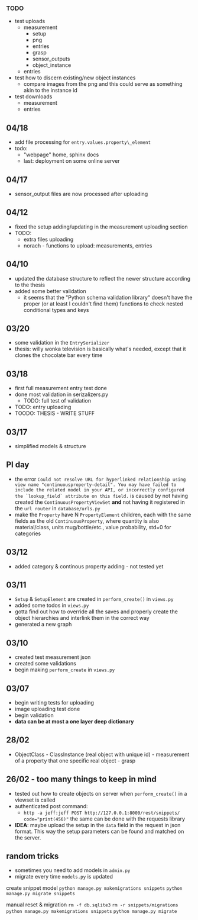 


### TODO
- test uploads
  - measurement
    - setup
    - png
    - entries
    - grasp
    - sensor\_outputs
    - object\_instance
  - entries
- test how to discern existing/new object instances
  - compare images from the png and this could serve as something akin to the instance id
- test downloads
  - measurement
  - entries

## 04/18
- add file processing for `entry.values.property\_element`
- todo: 
  - "webpage" home, sphinx docs
  - last: deployment on some online server

## 04/17
- sensor\_output files are now processed after uploading 

## 04/12
- fixed the setup adding/updating in the measurement uploading section
- TODO: 
  - extra files uploading
  - norach - functions to upload: measurements, entries

## 04/10
- updated the database structure to reflect the newer structure according to the thesis
- added some better validation
  - it seems that the "Python schema validation library" doesn't have the proper (or at least I couldn't find them) functions to check nested conditional types and keys

## 03/20
- some validation in the `EntrySerializer`
- thesis: willy wonka television is basically what's needed, except that it clones the chocolate bar every time

## 03/18
- first full measurement entry test done
- done most validation in serizalizers.py
  - TODO: full test of validation
- TODO: entry uploading
- TOODO: THESIS - WRITE STUFF

## 03/17
- simplified models & structure


## PI day
- the error ```Could not resolve URL for hyperlinked relationship using view name "continuousproperty-detail". You may have failed to include the related model in your API, or incorrectly configured the `lookup_field` attribute on this field.``` is caused by not having created the `ContinuousPropertyViewSet` **and** not having it registered in the `url router` in `database/urls.py`
- make the `Property` have N `PropertyElement` children, each with the same fields as the old `ContinuousProperty`, where quantity is also material/class, units mug/bottle/etc., value probability, std=0 for categories


## 03/12
- added category & continous property adding - not tested yet

## 03/11
- `Setup` & `SetupElement` are created in `perform_create()` in `views.py`
- added some todos in `views.py`
- gotta find out how to override all the saves and properly create the object hierarchies and interlink them in the correct way
- generated a new graph

## 03/10
- created test measurement json
- created some validations
- begin making `perform_create` in `views.py`

## 03/07
- begin writing tests for uploading
- image uploading test done
- begin validation
- **data can be at most a one layer deep dictionary**

## 28/02
- ObjectClass - ClassInstance (real object with unique id) - measurement of a property that one specific real object - grasp

## 26/02 - too many things to keep in mind
- tested out how to create objects on server when `perform_create()` in a viewset is called
- authenticated post command:
  - `http -a jeff:jeff POST http://127.0.0.1:8000/rest/snippets/ code="print(456)"`
the same can be done with the requests library
- **IDEA**: maybe upload the setup in the `data` field in the request in json format. This way the setup parameters can be found and matched on the server.


## random tricks
- sometimes you need to add models in `admin.py`
- migrate every time `models.py` is updated

create snippet model
`python manage.py makemigrations snippets`
`python manage.py migrate snippets`

manual reset & migration
`rm -f db.sqlite3`
`rm -r snippets/migrations`
`python manage.py makemigrations snippets`
`python manage.py migrate`



